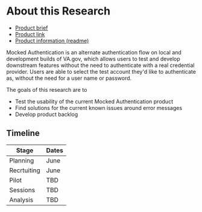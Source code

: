 
# About this Research

- [Product brief ](https://docs.google.com/document/d/1EgNWdbA5CxlVkXEPehPHvIK_0pi-6hbwc3WdPQ-aPS4/edit#heading=h.rxzwaqqmtlro)
- [Product link](https://dev.va.gov/sign-in/mocked-auth)
- [Product information (readme)](https://github.com/department-of-veterans-affairs/va.gov-team/tree/master/products/identity/Mocked%20Authentication)

Mocked Authentication is an alternate authentication flow on local and development builds of VA.gov, which allows users to test and develop downstream features without the need to authenticate with a real credential provider. Users are able to select the test account they'd like to authenticate as, without the need for a user name or password.

The goals of this research are to
- Test the usability of the current Mocked Authentication product
- Find solutions for the current known issues around error messages
- Develop product backlog


## Timeline

| Stage | Dates |
| --- | ---|
| Planning | June |
| Recrtuiting | June |
| Pilot | TBD |
| Sessions | TBD |
| Analysis | TBD |

